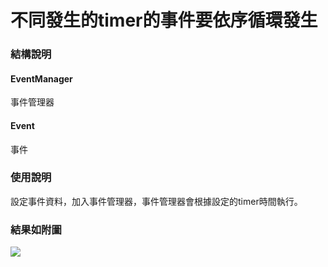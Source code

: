 不同發生的timer的事件要依序循環發生
===

### 結構說明

#### EventManager
事件管理器

#### Event
事件

### 使用說明
設定事件資料，加入事件管理器，事件管理器會根據設定的timer時間執行。


### 結果如附圖
![](https://i.imgur.com/pMWweJS.png)

